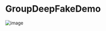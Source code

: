 # GroupDeepFakeDemo

![image](https://github.com/yuyan-z/GroupDeepFakeDemo/assets/64955334/42ac5bad-f84c-4e82-a27d-793567c30d12)
